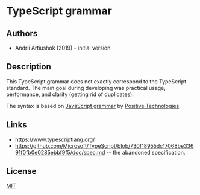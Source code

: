 # TypeScript grammar

## Authors

* Andrii Artiushok (2019) - initial version

## Description

This TypeScript grammar does not exactly correspond to the TypeScript standard.
The main goal during developing was practical usage, performance, and clarity
(getting rid of duplicates).

The syntax is based on [JavaScript grammar](https://github.com/loonydev/grammars-v4/tree/master/javascript)
by [Positive Technologies](https://github.com/PositiveTechnologies).

## Links

* https://www.typescriptlang.org/
* https://github.com/Microsoft/TypeScript/blob/730f18955dc17068be33691f0fb0e0285ebbf9f5/doc/spec.md -- the abandoned specification.

## License

[MIT](https://opensource.org/licenses/MIT)
